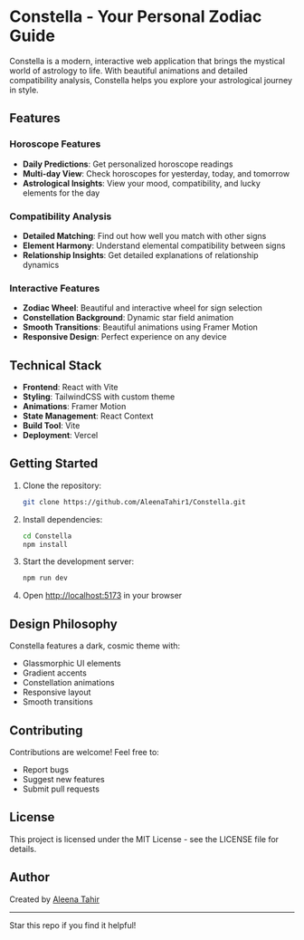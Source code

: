 # Constella - Your Personal Zodiac Guide

Constella is a modern, interactive web application that brings the mystical world of astrology to life. With beautiful animations and detailed compatibility analysis, Constella helps you explore your astrological journey in style.

## Features

### Horoscope Features
- **Daily Predictions**: Get personalized horoscope readings
- **Multi-day View**: Check horoscopes for yesterday, today, and tomorrow
- **Astrological Insights**: View your mood, compatibility, and lucky elements for the day

### Compatibility Analysis
- **Detailed Matching**: Find out how well you match with other signs
- **Element Harmony**: Understand elemental compatibility between signs
- **Relationship Insights**: Get detailed explanations of relationship dynamics

### Interactive Features
- **Zodiac Wheel**: Beautiful and interactive wheel for sign selection
- **Constellation Background**: Dynamic star field animation
- **Smooth Transitions**: Beautiful animations using Framer Motion
- **Responsive Design**: Perfect experience on any device

## Technical Stack

- **Frontend**: React with Vite
- **Styling**: TailwindCSS with custom theme
- **Animations**: Framer Motion
- **State Management**: React Context
- **Build Tool**: Vite
- **Deployment**: Vercel

## Getting Started

1. Clone the repository:
   ```bash
   git clone https://github.com/AleenaTahir1/Constella.git
   ```

2. Install dependencies:
   ```bash
   cd Constella
   npm install
   ```

3. Start the development server:
   ```bash
   npm run dev
   ```

4. Open [http://localhost:5173](http://localhost:5173) in your browser

## Design Philosophy

Constella features a dark, cosmic theme with:
- Glassmorphic UI elements
- Gradient accents
- Constellation animations
- Responsive layout
- Smooth transitions

## Contributing

Contributions are welcome! Feel free to:
- Report bugs
- Suggest new features
- Submit pull requests

## License

This project is licensed under the MIT License - see the LICENSE file for details.

## Author

Created by [Aleena Tahir](https://github.com/AleenaTahir1)

---

 Star this repo if you find it helpful!
